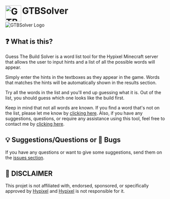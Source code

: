# GTBSolver <a target="_blank" href="https://www.gtbsolver.com"><img align="left" alt="GTBSolver home page preview" width="50px" src="https://i.imgur.com/wxD00HO.png"></a>

<img alt="GTBSolver Logo" src="https://i.imgur.com/sf8kO5U.png">

## ❓ What is this?

Guess The Build Solver is a word list tool for the Hypixel Minecraft server that allows the user to input hints and a list of all the possible words will appear.

Simply enter the hints in the textboxes as they appear in the game. Words that matches the hints will be automatically shown in the results section.

Try all the words in the list and you'll end up guessing what it is. Out of the list, you should guess which one looks like the build first.

Keep in mind that not all words are known. If you find a word that's not on the list, please let me know by [clicking here](https://www.gtbsolver.com/submit-words). Also, if you have any suggestions, questions, or require any assistance using this tool, feel free to contact me by [clicking here](https://www.gtbsolver.com/contact).

## 💡 Suggestions/Questions or 🐛 Bugs

If you have any questions or want to give some suggestions, send them on the [issues section](https://www.gtbsolver.com/contact).

## 📜 **DISCLAIMER**

This projet is not affiliated with, endorsed, sponsored, or specifically approved by [Hypixel](https://hypixel.net) and [Hypixel](https://hypixel.net) is not responsible for it.
